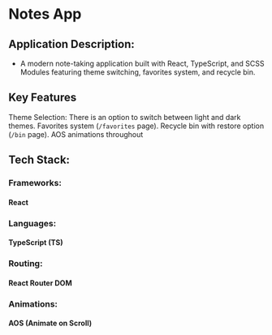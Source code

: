 # Notes App

## Application Description:
- A modern note-taking application built with React, TypeScript, and SCSS Modules featuring theme switching, favorites system, and recycle bin.

## Key Features
Theme Selection: There is an option to switch between light and dark themes.
Favorites system (`/favorites` page).
Recycle bin with restore option (`/bin` page).
AOS animations throughout

## Tech Stack:

### Frameworks:
#### React

### Languages:
#### TypeScript (TS)

### Routing:
#### React Router DOM

### Animations:
#### AOS (Animate on Scroll)

